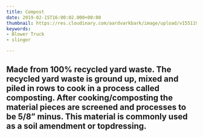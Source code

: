 ```yaml
---
title: Compost
date: 2019-02-15T16:00:02.000+00:00
thumbnail: https://res.cloudinary.com/aardvarkbark/image/upload/v1551198026/products-fine-dark-bark.jpg
keywords:
- Blower Truck
- slinger

---
```

## Made from 100% recycled yard waste. The recycled yard waste is ground up, mixed and piled in rows to cook in a process called composting.  After cooking/composting the material pieces are screened and processes to be 5/8” minus. This material is commonly used as a soil amendment or topdressing.